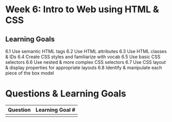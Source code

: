 # Week 6: Intro to Web using HTML & CSS
## Learning Goals
6.1 Use semantic HTML tags
6.2 Use HTML attributes
6.3 Use HTML classes & IDs
6.4 Create CSS styles and familiarize with vocab
6.5 Use basic CSS selectors
6.6 Use nested & more complex CSS selectors
6.7 Use CSS layout & display properties for appropriate layouts
6.8 Identify & manipulate each piece of the box model


# Questions & Learning Goals
| Question | Learning Goal #|
|:--------:|-------------------
|          |   |
